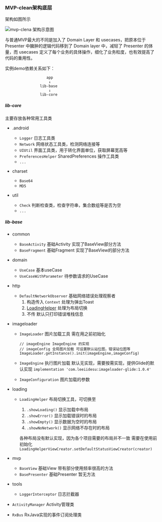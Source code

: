 ### MVP-clean架构底层

架构如图所示

![mvp-clena 架构示意图](https://upload-images.jianshu.io/upload_images/195193-73c5ad459c2199c2.png)

与普通MVP最大的不同是加入了 Domain Layer 和 usecases，把原本位于 Presenter 中臃肿的逻辑代码移到了 Domain layer 中，减轻了 Presenter 的体量，而 usecases 定义了每个业务的具体操作，细化了业务粒度，也有效提高了代码的重用性。


实例demo依赖关系如下：
```
                   app
                    ↓
                lib-base
                    ↓
                lib-core

```

##### lib-core 

主要存放各种常用工具类
- .android
    - `Logger` 日志工具类
    - `Network` 网络状态工具类，检测网络连接等
    - `UIUtil` 界面工具类，用于转化界面单位，获取屏幕宽高等
    - `PreferencesHelper` SharedPreferences 操作工具类
    - `...`
    
- charset
    - `Base64`
    - `MD5`

- util

    - `Check` 判断检查类，检查字符串，集合数组等是否为空
    - `...`


##### lib-base

- common
    - `BaseActivity` 基础Activity 实现了BaseView部分方法
    - `BaseFragment` 基础Fragment 实现了BaseView的部分方法
    
- domain
    - `UseCase` 基本useCase
    - `UseCaseWithParameter` 待参数请求的UseCase
- http
    - `DefaultNetworkObserver` 基础网络错误处理观察者
        1. 构造传入 `Context` 处理为弹出Toast
        2. [LoadingHelper](https://github.com/Leeii/mvp-clean-sdk/blob/master/lib-base/src/main/java/com/leeiidesu/lib/base/loading/LoadingHelper.java) 处理为布局切换
        3. 不传 默认只打印错误堆栈信息
- imageloader
    - `ImageLoader` 图片加载工具 需在用之前初始化
        ```
        // imageEngine ImageEngine 的实现
        // imageConfig 全局图片加载 可设置默认站位图，错误站位图等
        ImageLoader.getInstance().init(imageEngine,imageConfig)
        ```
    - `ImageEngine` 执行图片加载 默认无实现，需要按需实现，提供Glide的默认实现
        `implementation 'com.leeiidesu:imageloader-glide:1.0.4'`
        
    - `ImageConfiguration` 图片加载的参数
- loading
    - `LoadingHelper` 布局切换工具，可切换至
        1. `.showLoading()` 显示加载中布局
        2. `.showError()` 显示加载错误时的布局
        3. `.showEmpty()` 显示数据为空时的布局
        4. `.showNoNetwork()` 显示网络不存在时的布局
        
        各种布局没有默认实现，因为各个项目需要的布局并不一致
        需要在使用前初始化 `LoadingHelperViewCreator.setDefaultStatusViewCreator(creator)`
- mvp
    - `BaseView` 基础View 带有部分使用频率很高的方法
    - `BasePresenter` 基础Presenter 暂无方法
- tools
    - `LoggerInterceptor` 日志拦截器
- `ActivityManager` Activity管理类
- `RxBus` RxJava实现的事件订阅处理类